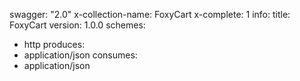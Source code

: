 swagger: "2.0"
x-collection-name: FoxyCart
x-complete: 1
info:
  title: FoxyCart
  version: 1.0.0
schemes:
- http
produces:
- application/json
consumes:
- application/json